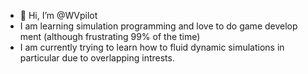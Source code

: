 - 👋 Hi, I’m @WVpilot
- I am learning simulation programming and love to do game develop ment (although frustrating 99% of the time)
- I am currently trying to learn how to fluid dynamic simulations in particular due to overlapping intrests.

<!---
WVpilot/WVpilot is a ✨ special ✨ repository because its `README.md` (this file) appears on your GitHub profile.
You can click the Preview link to take a look at your changes.
--->
